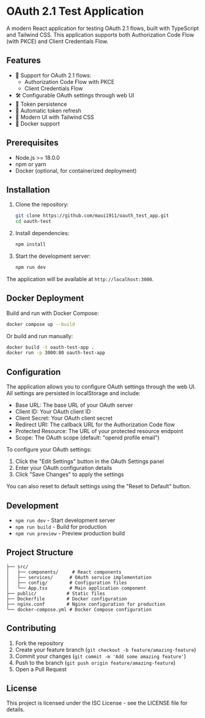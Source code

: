 # OAuth 2.1 Test Application

A modern React application for testing OAuth 2.1 flows, built with TypeScript and Tailwind CSS. This application supports both Authorization Code Flow (with PKCE) and Client Credentials Flow.

## Features

- 🔐 Support for OAuth 2.1 flows:
  - Authorization Code Flow with PKCE
  - Client Credentials Flow
- 🛠️ Configurable OAuth settings through web UI
- 💾 Token persistence
- 🔄 Automatic token refresh
- 🎨 Modern UI with Tailwind CSS
- 🐳 Docker support

## Prerequisites

- Node.js >= 18.0.0
- npm or yarn
- Docker (optional, for containerized deployment)

## Installation

1. Clone the repository:
   ```bash
   git clone https://github.com/maui1911/oauth_test_app.git
   cd oauth-test
   ```

2. Install dependencies:
   ```bash
   npm install
   ```

3. Start the development server:
   ```bash
   npm run dev
   ```

The application will be available at `http://localhost:3000`.

## Docker Deployment

Build and run with Docker Compose:
```bash
docker compose up --build
```

Or build and run manually:
```bash
docker build -t oauth-test-app .
docker run -p 3000:80 oauth-test-app
```

## Configuration

The application allows you to configure OAuth settings through the web UI. All settings are persisted in localStorage and include:

- Base URL: The base URL of your OAuth server
- Client ID: Your OAuth client ID
- Client Secret: Your OAuth client secret
- Redirect URI: The callback URL for the Authorization Code flow
- Protected Resource: The URL of your protected resource endpoint
- Scope: The OAuth scope (default: "openid profile email")

To configure your OAuth settings:
1. Click the "Edit Settings" button in the OAuth Settings panel
2. Enter your OAuth configuration details
3. Click "Save Changes" to apply the settings

You can also reset to default settings using the "Reset to Default" button.

## Development

- `npm run dev` - Start development server
- `npm run build` - Build for production
- `npm run preview` - Preview production build

## Project Structure

```
├── src/
│   ├── components/     # React components
│   ├── services/      # OAuth service implementation
│   ├── config/        # Configuration files
│   └── App.tsx        # Main application component
├── public/           # Static files
├── Dockerfile        # Docker configuration
├── nginx.conf        # Nginx configuration for production
└── docker-compose.yml # Docker Compose configuration
```

## Contributing

1. Fork the repository
2. Create your feature branch (`git checkout -b feature/amazing-feature`)
3. Commit your changes (`git commit -m 'Add some amazing feature'`)
4. Push to the branch (`git push origin feature/amazing-feature`)
5. Open a Pull Request

## License

This project is licensed under the ISC License - see the LICENSE file for details. 